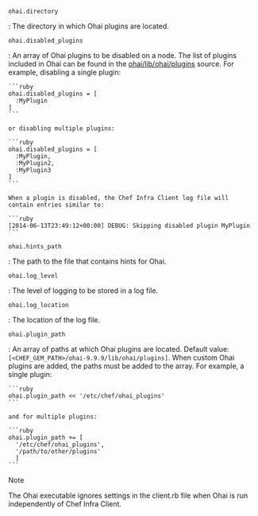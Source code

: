 `ohai.directory`

:   The directory in which Ohai plugins are located.

`ohai.disabled_plugins`

:   An array of Ohai plugins to be disabled on a node. The list of
    plugins included in Ohai can be found in the [ohai/lib/ohai/plugins](https://github.com/chef/ohai/tree/master/lib/ohai/plugins)
    source. For example, disabling a single plugin:

    ```ruby
    ohai.disabled_plugins = [
      :MyPlugin
    ]
    ```

    or disabling multiple plugins:

    ```ruby
    ohai.disabled_plugins = [
      :MyPlugin,
      :MyPlugin2,
      :MyPlugin3
    ]
    ```

    When a plugin is disabled, the Chef Infra Client log file will
    contain entries similar to:

    ```ruby
    [2014-06-13T23:49:12+00:00] DEBUG: Skipping disabled plugin MyPlugin
    ```

`ohai.hints_path`

:   The path to the file that contains hints for Ohai.

`ohai.log_level`

:   The level of logging to be stored in a log file.

`ohai.log_location`

:   The location of the log file.

`ohai.plugin_path`

:   An array of paths at which Ohai plugins are located. Default value:
    `[<CHEF_GEM_PATH>/ohai-9.9.9/lib/ohai/plugins]`. When custom Ohai
    plugins are added, the paths must be added to the array. For
    example, a single plugin:

    ```ruby
    ohai.plugin_path << '/etc/chef/ohai_plugins'
    ```

    and for multiple plugins:

    ```ruby
    ohai.plugin_path += [
      '/etc/chef/ohai_plugins',
      '/path/to/other/plugins'
      ]
    ```

<div class="admonition-note">

<p class="admonition-note-title">Note</p>

<div class="admonition-note-text">

The Ohai executable ignores settings in the client.rb file when Ohai is
run independently of Chef Infra Client.



</div>

</div>
